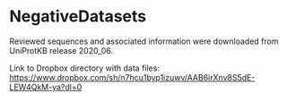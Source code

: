 # NegativeDatasets

Reviewed sequences and associated information were downloaded from UniProtKB release 2020_06.

Link to Dropbox directory with data files: https://www.dropbox.com/sh/n7hcu1byp1izuwv/AAB6irXnv8S5dE-LEW4QkM-ya?dl=0